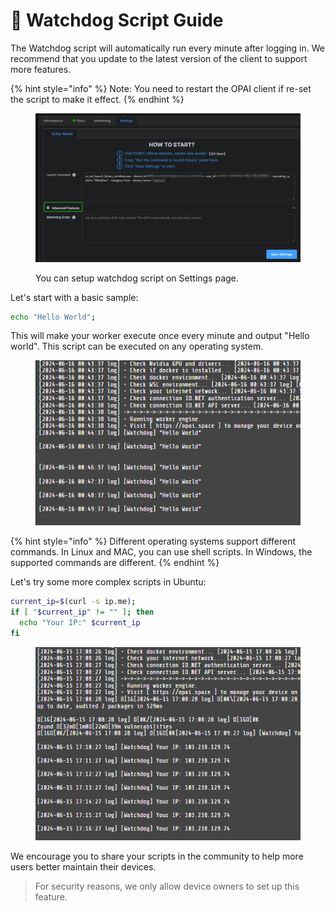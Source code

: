 # 🐶 Watchdog Script Guide

The Watchdog script will automatically run every minute after logging in. We recommend that you update to the latest version of the client to support more features.

{% hint style="info" %}
Note: You need to restart the OPAI client if re-set the script to make it effect.
{% endhint %}

<figure><img src="../.gitbook/assets/image (2).png" alt=""><figcaption><p>You can setup watchdog script on Settings page.</p></figcaption></figure>

Let's start with a basic sample:

```sh
echo "Hello World";
```

This will make your worker execute once every minute and output "Hello world". This script can be executed on any operating system.

<figure><img src="../.gitbook/assets/image (1).png" alt=""><figcaption></figcaption></figure>

{% hint style="info" %}
Different operating systems support different commands. In Linux and MAC, you can use shell scripts. In Windows, the supported commands are different.
{% endhint %}

Let's try some more complex scripts in Ubuntu:

```sh
current_ip=$(curl -s ip.me);
if [ "$current_ip" != "" ]; then
  echo "Your IP:" $current_ip
fi
```

<figure><img src="../.gitbook/assets/image (3).png" alt=""><figcaption></figcaption></figure>

We encourage you to share your scripts in the community to help more users better maintain their devices.

> For security reasons, we only allow device owners to set up this feature.

